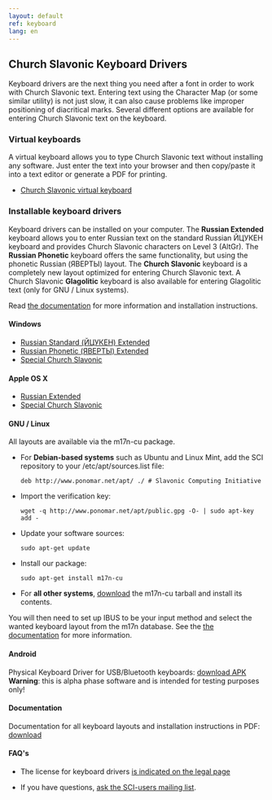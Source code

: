```yaml
---
layout: default
ref: keyboard
lang: en
---
```


## Church Slavonic Keyboard Drivers

Keyboard drivers are the next thing you need after a font in order to work with Church Slavonic text. 
Entering text using the Character Map (or some similar utility) is not just slow, it can also cause problems like 
improper positioning of diacritical marks. Several different options are available for entering Church Slavonic text on 
the keyboard. 

### Virtual keyboards

A virtual keyboard allows you to type Church Slavonic text without installing any software.
Just enter the text into your browser and then copy/paste it into a text editor or generate
a PDF for printing.

* [Church Slavonic virtual keyboard](https://www.ponomar.net/cu_vkeyb.html)

### Installable keyboard drivers

Keyboard drivers can be installed on your computer.
The **Russian Extended** keyboard allows you to enter Russian text on the standard Russian
ЙЦУКЕН keyboard and provides Church Slavonic characters on Level 3 (AltGr).
The **Russian Phonetic** keyboard offers the same functionality, but using the phonetic
Russian (ЯВЕРТЫ) layout. The **Church Slavonic** keyboard is a completely new layout
optimized for entering Church Slavonic text. A Church Slavonic **Glagolitic** keyboard
is also available for entering Glagolitic text (only for GNU / Linux systems).

Read [the documentation](https://www.ponomar.net/files/docen.pdf)
for more information and installation instructions.

#### Windows

* [Russian Standard (ЙЦУКЕН) Extended](https://www.ponomar.net/files/ru-ext.zip)
* [Russian Phonetic (ЯВЕРТЫ) Extended](https://www.ponomar.net/files/ru-phonx.zip)
* [Special Church Slavonic](https://www.ponomar.net/files/cu-kbd.zip)

#### Apple OS X

* [Russian Extended](https://www.ponomar.net/files/ru-ext_mac.zip)
* [Special Church Slavonic](https://www.ponomar.net/files/cukeyb_mac1.zip)

#### GNU / Linux

All layouts are available via the m17n-cu package.

* For **Debian-based systems** such as Ubuntu and Linux Mint, add the SCI repository
to your /etc/apt/sources.list file:

  ```
  deb http://www.ponomar.net/apt/ ./ # Slavonic Computing Initiative
  ```

* Import the verification key:

  ```
  wget -q http://www.ponomar.net/apt/public.gpg -O- | sudo apt-key add -
  ```

* Update your software sources:

  ```
  sudo apt-get update
  ```

* Install our package:

  ```
  sudo apt-get install m17n-cu
  ```

* For **all other systems**, [download](https://github.com/typiconman/m17n-cu/releases)
the m17n-cu tarball and install its contents.

You will then need to set up IBUS to be your input method and select the wanted
keyboard layout from the m17n database.
See the [the documentation](https://www.ponomar.net/files/docen.pdf)
for more information.

#### Android

Physical Keyboard Driver for USB/Bluetooth keyboards:
[download APK](https://www.ponomar.net/files/cu-android.apk)
**Warning**: this is alpha phase software and is intended for testing purposes only!

#### Documentation

Documentation for all keyboard layouts and installation instructions in PDF: [download](https://www.ponomar.net/files/docen.pdf)

#### FAQ's

* The license for keyboard drivers [is indicated on the legal page](legal.html)

* If you have questions, [ask the SCI-users mailing list](support.html).

